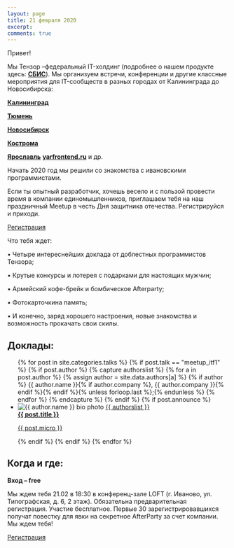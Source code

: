 ```yaml
---
layout: page
title: 21 февраля 2020
excerpt:
comments: true
---
```

Привет!

Мы Тензор –федеральный IT-холдинг (подробнее о нашем продукте здесь: [**СБИС**][sbis]).
Мы организуем встречи, конференции и другие классные мероприятия для IT-сообществ в разных городах от Калининграда до Новосибирска:

[**Калининград**][kltf]

[**Тюмень**][tmnconf] 

[**Новосибирск**][1070873]

[**Кострома**][1040266] 

[**Ярославль**][1050019] [**yarfrontend.ru**][yarfrontend]
и др.

Начать 2020 год мы решили со знакомства с ивановскими программистами. 

Если  ты  опытный  разработчик,  хочешь  весело  и  с  пользой  провести  время  в  компании  единомышленников, приглашаем тебя на наш праздничный Meetup в честь Дня защитника отечества. Регистрируйся и приходи.

<span class="register-link__button">[Регистрация][register]</span>

Что тебя ждет:

• Четыре интереснейших доклада от доблестных программистов Тензора;

• Крутые конкурсы и лотерея с подарками для настоящих мужчин;

• Армейский кофе-брейк и бомбическое Afterparty;

• Фотокарточкина память;

• И конечно, заряд хорошего настроения, новые знакомства и возможность прокачать свои скилы.

Доклады:
-------

<ul class="post-list">
{% for post in site.categories.talks %}
  {% if post.talk == "meetup_itf1" %}
    {% if post.author %}
      {% capture authorslist %}
        {% for a in post.author %}
          {% assign author = site.data.authors[a] %}
          {% if author %} {{ author.name }}{% if author.company %}, {{ author.company }}{% endif %}{% endif %}{% unless forloop.last %};{% endunless %}
        {% endfor %}
      {% endcapture %}
    {% endif %}
  {% if post.announce %}
  <li><img src="images/{{ author.avatar }}" class="bio-photo mainpage" alt="{{ author.name }} bio photo">
  <a href="{{ site.url }}{{ post.url }}">{{ authorslist }}<br/><b>{{ post.title }}</b><br/>
  <p class="micro-desc">{{ post.micro }}</p></a></li>
  {% endif %}
  {% endif %}
{% endfor %}
</ul>

Когда и где:
-----

__Вход – free__

Мы ждем тебя 21.02 в 18:30 в конференц-зале LOFT (г. Иваново, ул. Типографская, д. 6, 2 этаж).
Обязательна предварительная регистрация. Участие бесплатное.
Первые 30 зарегистрировавшихся получат повестку для явки на секретное AfterParty за счет компании.
Мы ждем тебя!

<a class="register-link__button" href="https://kompaniya-tenzor-events.timepad.ru/event/1247224/">Регистрация</a>

[place]: http://rybinsk.vikonda.ru/
[tensor]: http://tensor.ru/
[speakers]: /speakers/
[sbis]: https://sbis.ru/
[kltf]: http://kltf.tensor.ru/
[tmnconf]: http://tmnconf.tensor.ru/
[1070873]: https://kompaniya-tenzor-events.timepad.ru/event/1070873/
[1040266]: https://tensor-tmn.timepad.ru/event/1040266/
[1050019]: https://kompaniya-tenzor-events.timepad.ru/event/1050019/
[yarfrontend]: http://yarfrontend.ru/

[register]: https://kompaniya-tenzor-events.timepad.ru/event/1247224/